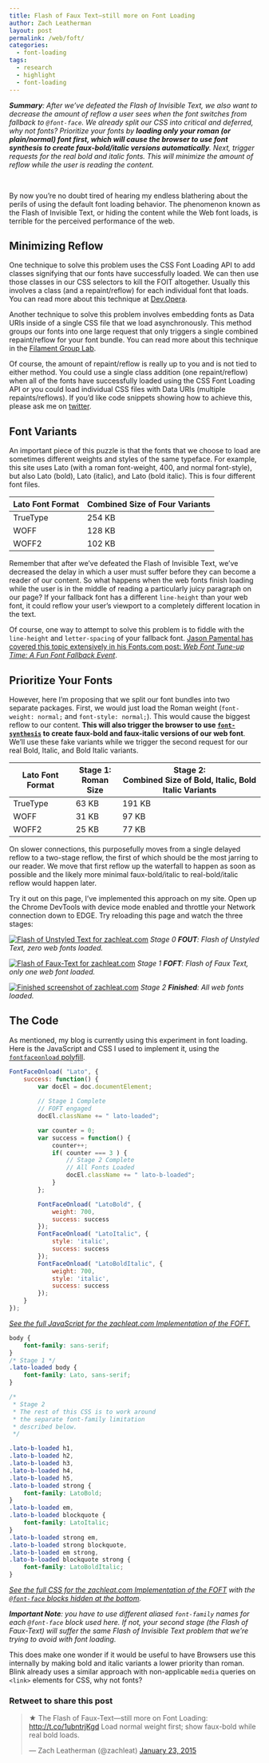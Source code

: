 ```yaml
---
title: Flash of Faux Text—still more on Font Loading
author: Zach Leatherman
layout: post
permalink: /web/foft/
categories:
  - font-loading
tags:
  - research
  - highlight
  - font-loading
---
```


***Summary**: After we’ve defeated the Flash of Invisible Text, we also want to decrease the amount of reflow a user sees when the font switches from fallback to `@font-face`. We already split our CSS into critical and deferred, why not fonts? Prioritize your fonts by **loading only your roman (or plain/normal) font first, which will cause the browser to use font synthesis to create faux-bold/italic versions automatically**. Next, trigger requests for the real bold and italic fonts. This will minimize the amount of reflow while the user is reading the content.*

<br/>

By now you’re no doubt tired of hearing my endless blathering about the perils of using the default font loading behavior. The phenomenon known as the Flash of Invisible Text, or hiding the content while the Web font loads, is terrible for the perceived performance of the web.

## Minimizing Reflow

One technique to solve this problem uses the CSS Font Loading API to add classes signifying that our fonts have successfully loaded. We can then use those classes in our CSS selectors to kill the FOIT altogether. Usually this involves a class (and a repaint/reflow) for each individual font that loads. You can read more about this technique at [Dev.Opera](https://dev.opera.com/articles/better-font-face/).

Another technique to solve this problem involves embedding fonts as Data URIs inside of a single CSS file that we load asynchronously. This method groups our fonts into one large request that only triggers a single combined repaint/reflow for your font bundle. You can read more about this technique in the [Filament Group Lab](http://www.filamentgroup.com/lab/font-loading.html).

Of course, the amount of repaint/reflow is really up to you and is not tied to either method. You could use a single class addition (one repaint/reflow) when all of the fonts have successfully loaded using the CSS Font Loading API or you could load individual CSS files with Data URIs (multiple repaints/reflows). If you’d like code snippets showing how to achieve this, please ask me on [twitter](https://twitter.com/zachleat/).

## Font Variants

An important piece of this puzzle is that the fonts that we choose to load are sometimes different weights and styles of the same typeface. For example, this site uses Lato (with a roman font-weight, 400, and normal font-style), but also Lato (bold), Lato (italic), and Lato (bold italic). This is four different font files.

<table>
	<thead>
		<tr>
			<th>Lato Font Format</th>
			<th>Combined Size of Four Variants</th>
		</tr>
	</thead>
	<tbody>
		<tr>
			<td>TrueType</td>
			<td>254 KB</td>
		</tr>
		<tr>
			<td>WOFF</td>
			<td>128 KB</td>
		</tr>
		<tr>
			<td>WOFF2</td>
			<td>102 KB</td>
		</tr>
	</tbody>
</table>

Remember that after we’ve defeated the Flash of Invisible Text, we’ve decreased the delay in which a user must suffer before they can become a reader of our content. So what happens when the web fonts finish loading while the user is in the middle of reading a particularly juicy paragraph on our page? If your fallback font has a different `line-height` than your web font, it could reflow your user’s viewport to a completely different location in the text.

Of course, one way to attempt to solve this problem is to fiddle with the `line-height` and `letter-spacing` of your fallback font. [Jason Pamental has covered this topic extensively in his Fonts.com post: *Web Font Tune-up Time: A Fun Font Fallback Event*](http://blog.fonts.com/2011/08/web-font-tune-up-time-a-fun-font-fallback-event/).

## Prioritize Your Fonts

However, here I’m proposing that we split our font bundles into two separate packages. First, we would just load the Roman weight (`font-weight: normal;` and `font-style: normal;`). This would cause the biggest reflow to our content. **This will also trigger the browser to use [`font-synthesis`](https://www.igvita.com/2014/09/16/optimizing-webfont-selection-and-synthesis/) to create faux-bold and faux-italic versions of our web font**. We’ll use these fake variants while we trigger the second request for our real Bold, Italic, and Bold Italic variants.

<table>
	<thead>
		<tr>
			<th>Lato Font Format</th>
			<th>Stage 1:<br/>Roman Size</th>
			<th>Stage 2:<br/>Combined Size of Bold, Italic, Bold Italic Variants</th>
		</tr>
	</thead>
	<tbody>
		<tr>
			<td>TrueType</td>
			<td>63 KB</td>
			<td>191 KB</td>
		</tr>
		<tr>
			<td>WOFF</td>
			<td>31 KB</td>
			<td>97 KB</td>
		</tr>
		<tr>
			<td>WOFF2</td>
			<td>25 KB</td>
			<td>77 KB</td>
		</tr>
	</tbody>
</table>

On slower connections, this purposefully moves from a single delayed reflow to a two-stage reflow, the first of which should be the most jarring to our reader. We move that first reflow up the waterfall to happen as soon as possible and the likely more minimal faux-bold/italic to real-bold/italic reflow would happen later.

Try it out on this page, I’ve implemented this approach on my site. Open up the Chrome DevTools with device mode enabled and throttle your Network connection down to EDGE. Try reloading this page and watch the three stages:

[![Flash of Unstyled Text for zachleat.com](/web/img/posts/foft/fout.png)](/web/img/posts/foft/fout.png)
*Stage 0 **FOUT**: Flash of Unstyled Text, zero web fonts loaded.*

[![Flash of Faux-Text for zachleat.com](/web/img/posts/foft/foft.png)](/web/img/posts/foft/foft.png)
*Stage 1 **FOFT**: Flash of Faux Text, only one web font loaded.*

[![Finished screenshot of zachleat.com](/web/img/posts/foft/finished.png)](/web/img/posts/foft/finished.png)
*Stage 2 **Finished**: All web fonts loaded.*

## The Code

As mentioned, my blog is currently using this experiment in font loading. Here is the JavaScript and CSS I used to implement it, using the [`fontfaceonload` polyfill](https://github.com/zachleat/fontfaceonload).

``` js
FontFaceOnload( "Lato", {
	success: function() {
		var docEl = doc.documentElement;
		
		// Stage 1 Complete
		// FOFT engaged
		docEl.className += " lato-loaded";

		var counter = 0;
		var success = function() {
			counter++;
			if( counter === 3 ) {
				// Stage 2 Complete
				// All Fonts Loaded
				docEl.className += " lato-b-loaded";
			}
		};

		FontFaceOnload( "LatoBold", {
			weight: 700,
			success: success
		});
		FontFaceOnload( "LatoItalic", {
			style: 'italic',
			success: success
		});
		FontFaceOnload( "LatoBoldItalic", {
			weight: 700,
			style: 'italic',
			success: success
		});
	}
});
```

[*See the full JavaScript for the zachleat.com Implementation of the FOFT.*](https://github.com/zachleat/zachleat.com/blob/e7912017032a731cf6f958c94cacaae35b23a839/web/js/initial.js#L42)

``` css
body {
	font-family: sans-serif;
}
/* Stage 1 */
.lato-loaded body {
	font-family: Lato, sans-serif;
}

/* 
 * Stage 2
 * The rest of this CSS is to work around
 * the separate font-family limitation
 * described below.
 */

.lato-b-loaded h1,
.lato-b-loaded h2,
.lato-b-loaded h3,
.lato-b-loaded h4,
.lato-b-loaded h5,
.lato-b-loaded strong {
	font-family: LatoBold;
}
.lato-b-loaded em,
.lato-b-loaded blockquote {
	font-family: LatoItalic;
}
.lato-b-loaded strong em,
.lato-b-loaded strong blockquote,
.lato-b-loaded em strong,
.lato-b-loaded blockquote strong {
	font-family: LatoBoldItalic;
}
```

*[See the full CSS for the zachleat.com Implementation of the FOFT](https://github.com/zachleat/zachleat.com/blob/e7912017032a731cf6f958c94cacaae35b23a839/web/css/_buttsweater.scss) with the [`@font-face` blocks hidden at the bottom](https://github.com/zachleat/zachleat.com/blob/e7912017032a731cf6f958c94cacaae35b23a839/web/css/_buttsweater.scss#L636).*

***Important Note**: you have to use different aliased `font-family` names for each `@font-face` block used here. If not, your second stage (the Flash of Faux-Text) will suffer the same Flash of Invisible Text problem that we’re trying to avoid with font loading.*

This does make one wonder if it would be useful to have Browsers use this internally by making bold and italic variants a lower priority than roman. Blink already uses a similar approach with non-applicable `media` queries on `<link>` elements for CSS, why not fonts?

<div class="retweettoshare">
	<h3 class="retweettoshare_title">Retweet to share this post</h3>
	<div class="retweettoshare_widget">
		<blockquote class="twitter-tweet" data-lang="en"><p lang="en" dir="ltr">★ The Flash of Faux-Text—still more on Font Loading: <a href="http://t.co/1ubntrjKgd">http://t.co/1ubntrjKgd</a> Load normal weight first; show faux-bold while real bold loads.</p>&mdash; Zach Leatherman (@zachleat) <a href="https://twitter.com/zachleat/status/558608085309468672">January 23, 2015</a></blockquote>
	</div>
</div>
